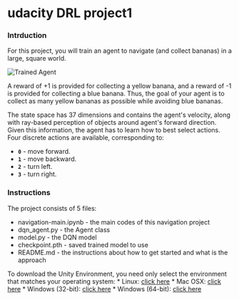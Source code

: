 [//]: # (Image References)

[image1]: https://user-images.githubusercontent.com/10624937/42135619-d90f2f28-7d12-11e8-8823-82b970a54d7e.gif "Trained Agent"

# udacity DRL project1

### Intrduction

For this project, you will train an agent to navigate (and collect bananas) in a large, square world.

![Trained Agent][image1]

A reward of +1 is provided for collecting a yellow banana, and a reward of -1 is provided for collecting a blue banana.  Thus, the goal of your agent is to collect as many yellow bananas as possible while avoiding blue bananas.  

The state space has 37 dimensions and contains the agent's velocity, along with ray-based perception of objects around agent's forward direction.  Given this information, the agent has to learn how to best select actions.  Four discrete actions are available, corresponding to:
- **`0`** - move forward.
- **`1`** - move backward.
- **`2`** - turn left.
- **`3`** - turn right.

### Instructions

The project consists of 5 files:
* navigation-main.ipynb - the main codes of this navigation project
* dqn_agent.py - the Agent class
* model.py - the DQN model
* checkpoint.pth - saved trained model to use
* README.md - the instructions about how to get started and what is the approach

To download the Unity Environment, you need only select the environment that matches your operating system:
    * Linux: [click here](https://s3-us-west-1.amazonaws.com/udacity-drlnd/P1/Banana/Banana_Linux.zip)
    * Mac OSX: [click here](https://s3-us-west-1.amazonaws.com/udacity-drlnd/P1/Banana/Banana.app.zip)
    * Windows (32-bit): [click here](https://s3-us-west-1.amazonaws.com/udacity-drlnd/P1/Banana/Banana_Windows_x86.zip)
    * Windows (64-bit): [click here](https://s3-us-west-1.amazonaws.com/udacity-drlnd/P1/Banana/Banana_Windows_x86_64.zip)
    
